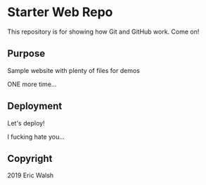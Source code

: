 # Starter Web Repo

This repository is for showing how Git and GitHub work. Come on!

## Purpose

Sample website with plenty of files for demos

ONE more time...

## Deployment

Let's deploy!

I fucking hate you...

## Copyright

2019 Eric Walsh